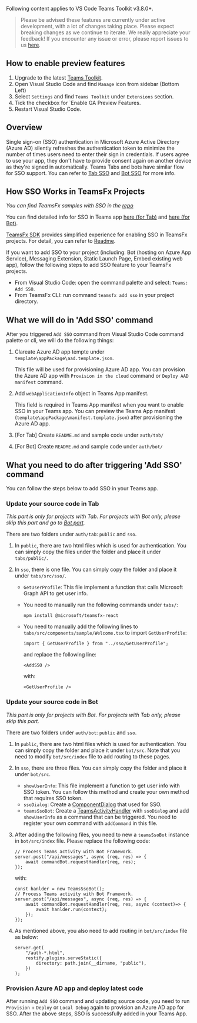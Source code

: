 Following content applies to VS Code Teams Toolkit v3.8.0+.

> Please be advised these features are currently under active development, with a lot of changes taking place. Please expect breaking changes as we continue to iterate.
We really appreciate your feedback! If you encounter any issue or error, please report issues to us [here](https://github.com/OfficeDev/TeamsFx/issues/new/choose).

## How to enable preview features
1. Upgrade to the latest [Teams Toolkit](https://marketplace.visualstudio.com/items?itemName=TeamsDevApp.ms-teams-vscode-extension).
1. Open Visual Studio Code and find `Manage` icon from sidebar (Bottom Left) 
1. Select `Settings` and find `Teams Toolkit` under `Extensions` section.
1. Tick the checkbox for `Enable GA Preview Features.
1. Restart Visual Studio Code.


## Overview

Single sign-on (SSO) authentication in Microsoft Azure Active Directory (Azure AD) silently refreshes the authentication token to minimize the number of times users need to enter their sign in credentials. If users agree to use your app, they don't have to provide consent again on another device as they're signed in automatically. Teams Tabs and bots have similar flow for SSO support. You can refer to [Tab SSO](https://docs.microsoft.com/en-us/microsoftteams/platform/tabs/how-to/authentication/auth-aad-sso?tabs=dotnet) and [Bot SSO](https://docs.microsoft.com/en-us/microsoftteams/platform/bots/how-to/authentication/auth-aad-sso-bots) for more info.

## How SSO Works in TeamsFx Projects

*You can find TeamsFx samples with SSO in the [repo](https://github.com/OfficeDev/TeamsFx-Samples/tree/v2)*

You can find detailed info for SSO in Teams app [here (for Tab)](https://docs.microsoft.com/en-us/microsoftteams/platform/tabs/how-to/authentication/auth-aad-sso?tabs=dotnet) and [here (for Bot)](https://docs.microsoft.com/en-us/microsoftteams/platform/bots/how-to/authentication/auth-aad-sso-bots).

[TeamsFx SDK](https://www.npmjs.com/package/@microsoft/teamsfx) provides simplified experience for enabling SSO in TeamsFx projects. For detail, you can refer to [Readme](https://github.com/OfficeDev/TeamsFx/tree/dev/packages/sdk#user-identity).

If you want to add SSO to your project (including: Bot (hosting on Azure App Service), Messaging Extension, Static Launch Page, Embed existing web app), follow the following steps to add SSO feature to your TeamsFx projects.
- From Visual Studio Code: open the command palette and select: `Teams: Add SSO`.
- From TeamsFx CLI: run command `teamsfx add sso` in your project directory.

## What we will do in 'Add SSO' command

After you triggered `Add SSO` command from Visual Studio Code command palette or cli, we will do the following things:

1. Clareate Azure AD app tempte under `template\appPackage\aad.template.json`.

    This file will be used for provisioning Azure AD app. You can provision the Azure AD app with `Provision in the cloud` command or `Deploy AAD manifest` command.

1. Add `webApplicationInfo` object in Teams App manifest.

    This field is required in Teams App manifest when you want to enable SSO in your Teams app. You can preview the Teams App manifest (`template\appPackage\manifest.template.json`) after provisioning the Azure AD app.

1. [For Tab] Create `README.md` and sample code under `auth/tab/`

1. [For Bot] Create `README.md` and sample code under `auth/bot/`

## What you need to do after triggering 'Add SSO' command

You can follow the steps below to add SSO in your Teams app.

### Update your source code in Tab

*This part is only for projects with Tab. For projects with Bot only, please skip this part and go to [Bot part](#update-your-source-code-in-bot).*

There are two folders under `auth/tab`: `public` and `sso`.

1. In `public`, there are two html files which is used for authentication. You can simply copy the files under the folder and place it under `tabs/public/`.

1. In `sso`, there is one file. You can simply copy the folder and place it under `tabs/src/sso/`.
    - `GetUserProfile`: This file implement a function that calls Microsoft Graph API to get user info.
    - You need to manually run the following commands under `tabs/`:
        ```
        npm install @microsoft/teamsfx-react
        ```
    - You need to manually add the following lines to `tabs/src/components/sample/Welcome.tsx` to import `GetUserProfile`:

        ```
        import { GetUserProfile } from "../sso/GetUserProfile";
        ```
        and replace the following line:
        ```
        <AddSSO />
        ```
        with:
        ```
        <GetUserProfile />
        ```

### Update your source code in Bot

*This part is only for projects with Bot. For projects with Tab only, please skip this part.*

There are two folders under `auth/bot`: `public` and `sso`.

1. In `public`, there are two html files which is used for authentication. You can simply copy the folder and place it under `bot/src`. Note that you need to modify `bot/src/index` file to add routing to these pages.

1. In `sso`, there are three files. You can simply copy the folder and place it under `bot/src`.
    - `showUserInfo`: This file implement a function to get user info with SSO token. You can follow this method and create your own method that requires SSO token.
    - `ssoDialog`: Create a [ComponentDialog](https://docs.microsoft.com/en-us/javascript/api/botbuilder-dialogs/componentdialog?view=botbuilder-ts-latest) that used for SSO.
    - `teamsSsoBot`: Create a [TeamsActivityHandler](https://docs.microsoft.com/en-us/dotnet/api/microsoft.bot.builder.teams.teamsactivityhandler?view=botbuilder-dotnet-stable) with `ssoDialog` and add `showUserInfo` as a command that can be triggered. You need to register your own command with `addCommand` in this file.

1. After adding the following files, you need to new a `teamsSsoBot` instance in `bot/src/index` file. Please replace the following code:
    ```
    // Process Teams activity with Bot Framework.
    server.post("/api/messages", async (req, res) => {
        await commandBot.requestHandler(req, res);
    });
    ```

    with:

    ```
    const hanlder = new TeamsSsoBot();
    // Process Teams activity with Bot Framework.
    server.post("/api/messages", async (req, res) => {
        await commandBot.requestHandler(req, res, async (context)=> {
            await hanlder.run(context);
        });
    });
    ```

1. As mentioned above, you also need to add routing in `bot/src/index` file as below:

    ```
    server.get(
        "/auth-*.html",
        restify.plugins.serveStatic({
            directory: path.join(__dirname, "public"),
        })
    );
    ```

### Provision Azure AD app and deploy latest code

After running `Add SSO` command and updating source code, you need to run `Provision` + `Deploy` or `Local Debug` again to provision an Azure AD app for SSO. After the above steps, SSO is successfully added in your Teams App.
